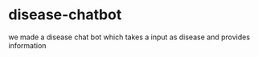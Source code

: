 # disease-chatbot
we made a disease chat bot which takes a input as disease and provides information
